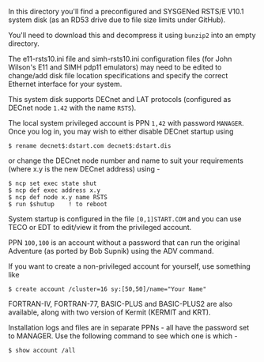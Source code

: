 In this directory you'll find a preconfigured and SYSGENed
RSTS/E V10.1 system disk (as an RD53 drive due to file size
limits under GitHub).

You'll need to download this and decompress it using ```bunzip2```
into an empty directory.

The e11-rsts10.ini file and simh-rsts10.ini configuration files (for John
Wilson's E11 and SIMH pdp11 emulators) may need to be edited to
change/add disk file location specifications and specify the correct
Ethernet interface for your system.

This system disk supports DECnet and LAT protocols (configured as
DECnet node ```1.42``` with the name ```RSTS```).

The local system privileged account is PPN ```1,42``` with password
```MANAGER```.  Once you log in, you may wish to either disable
DECnet startup using

```
$ rename decnet$:dstart.com decnet$:dstart.dis
```

or change the DECnet node number and name to suit your requirements
(where x.y is the new DECnet address) using -

```
$ ncp set exec state shut
$ ncp def exec address x.y
$ ncp def node x.y name RSTS
$ run $shutup    ! to reboot
```

System startup is configured in the file ```[0,1]START.COM``` and you can
use TECO or EDT to edit/view it from the privileged account.

PPN ```100,100``` is an account without a password that can run the original
Adventure (as ported by Bob Supnik) using the ADV command.

If you want to create a non-privileged account for yourself, use something like

```
$ create account /cluster=16 sy:[50,50]/name="Your Name"
```

FORTRAN-IV, FORTRAN-77, BASIC-PLUS and BASIC-PLUS2 are also available,
along with two version of Kermit (KERMIT and KRT).

Installation logs and files are in separate PPNs - all have the
password set to MANAGER.  Use the following command to see which one
is which -

```
$ show account /all
```

